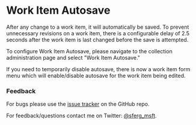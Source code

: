 # Work Item Autosave

After any change to a work item, it will automatically be saved.  To prevent unnecessary revisions on a work item, there is a configurable delay of 2.5 seconds after the work item is last changed before the save is attempted.

To configure Work Item Autosave, please navigate to the collection administration page and select "Work Item Autosave."

If you need to temporarily disable autosave, there is now a work item form menu which will enable/disable autosave for the work item being edited.

### Feedback
For bugs please use the [issue tracker](https://github.com/sferg-msft/vsts-extension-wit-autosave/issues) on the GitHub repo.

For feedback/questions contact me on Twitter: [@sferg_msft](https://twitter.com/sferg_msft).       
 
